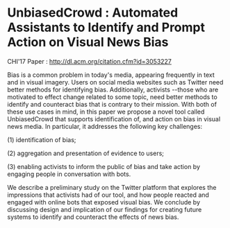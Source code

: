 # UnbiasedCrowd : Automated Assistants to Identify and Prompt Action on Visual News Bias

CHI'17 Paper : http://dl.acm.org/citation.cfm?id=3053227

Bias is a common problem in today's media, appearing frequently in text and in visual imagery. Users on social media websites such as Twitter need better methods for identifying bias. Additionally, activists --those who are motivated to effect change related to some topic, need better methods to identify and counteract bias that is contrary to their mission. With both of these use cases in mind, in this paper we propose a novel tool called UnbiasedCrowd that supports identification of, and action on bias in visual news media. In particular, it addresses the following key challenges:

(1) identification of bias; 

(2) aggregation and presentation of evidence to users; 

(3) enabling activists to inform the public of bias and take action by engaging people in conversation with bots.

We describe a preliminary study on the Twitter platform that explores the impressions that activists had of our tool, and how people reacted and engaged with online bots that exposed visual bias. We conclude by discussing design and implication of our findings for creating future systems to identify and counteract the effects of news bias.


